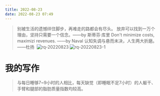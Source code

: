 ```yaml
---
title: 2022-08-23
date: 2022-08-23 07:49
---
```


> 别被生活的遗憾绊住脚步，再难走的路都会有尽头。
> 放弃可以找到一万个理由，坚持只需要一个信念。——by 斯蒂芬·库里
> Don't minimize costs, maximizi revenues. ——by Naval
> 认知失调与悬而未决，人生两大折磨。 ​​​​——杜扬
​​​​
![rq-20220823](http://images.iotop.work/uPic/20220823-rq-20220823.jpg)
![rq-20220823-1](http://images.iotop.work/uPic/20220823-rq-20220823-1.jpg)


# 我的写作

> 与每日睡够7~9小时的人相比，每天缺觉（即睡眠不足7小时）的人躯干、手臂和腿部的脂肪质量指数均较高。
